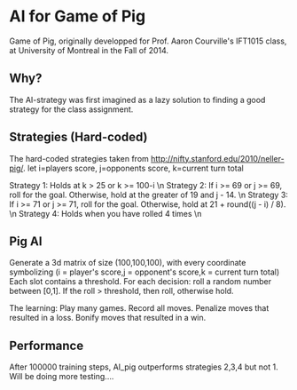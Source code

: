 # AI for Game of Pig


Game of Pig, originally developped for Prof. Aaron Courville's IFT1015 class, at University of Montreal in the Fall of 2014.

## Why?

The AI-strategy was first imagined as a lazy solution to finding a good strategy for the class assignment.

## Strategies (Hard-coded)

The hard-coded strategies taken from http://nifty.stanford.edu/2010/neller-pig/. 
let i=players score, j=opponents score, k=current turn total

Strategy 1: 	Holds at k > 25	or k >= 100-i \n
Strategy 2: 	If i >= 69 or j >= 69, roll for the goal.  Otherwise, hold at the greater of 19 and j - 14. \n
Strategy 3: 	If i >= 71 or j >= 71, roll for the goal.  Otherwise, hold at 21 + round((j - i) / 8). \n
Strategy 4: 	Holds when you have rolled 4 times \n


## Pig AI
Generate a 3d matrix of size (100,100,100), with every coordinate symbolizing (i = player's score,j = opponent's score,k = current turn total)
Each slot contains a threshold. For each decision: roll a random number between [0,1]. If the roll > threshold, then roll, otherwise hold.

The learning: 
Play many games. Record all moves. Penalize moves that resulted in a loss. Bonify moves that resulted in a win.

## Performance
After 100000 training steps, AI_pig outperforms strategies 2,3,4 but not 1.
Will be doing more testing....

